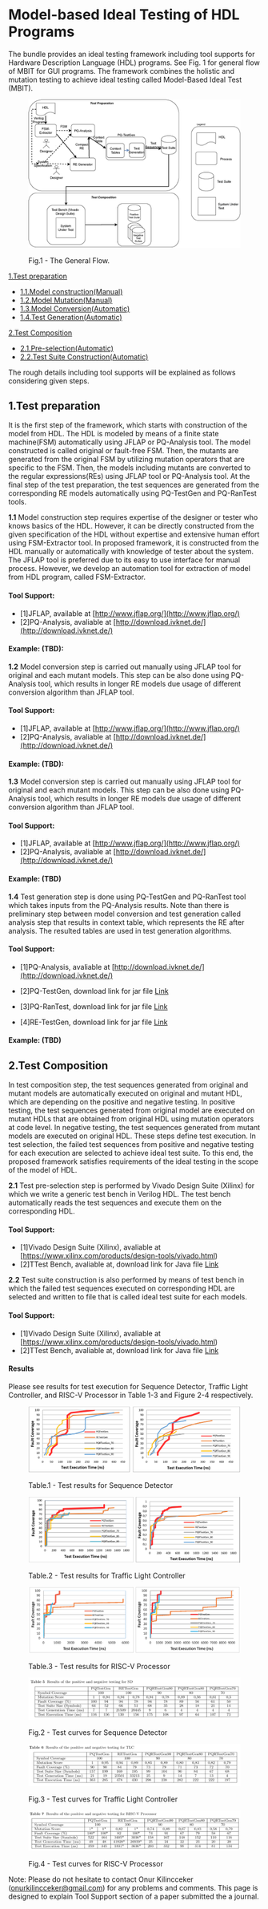 # Model-based Ideal Testing of HDL Programs

The bundle provides an ideal testing framework including tool supports for Hardware Description Language (HDL) programs. See Fig. 1 for general flow of MBIT for GUI programs. The framework combines the holistic and mutation testing to achieve ideal testing called Model-Based Ideal Test (MBIT).

<figure>

![Trulli](Fig4GeneralOverviewv5.png)

<figcaption>Fig.1 - The General Flow.</figcaption>

</figure>

<span>[1.Test preparation](#1)</span>

*   [1.1.Model construction(Manual)](#1.1)
*   [1.2.Model Mutation(Manual)](#1.2)
*   [1.3.Model Conversion(Automatic)](#1.3)
*   [1.4.Test Generation(Automatic)](#1.4)

<span>[2.Test Composition](#2)</span>

*   [2.1.Pre-selection(Automatic)](#2.1)
*   [2.2.Test Suite Construction(Automatic)](#2.2)

The rough details including tool supports will be explained as follows considering given steps.

## 1.Test preparation

It is the first step of the framework, which starts with construction of the model from HDL.
The HDL is modeled by means of a finite state machine(FSM) automatically using JFLAP or PQ-Analysis tool. The model constructed is called original
or fault-free FSM. Then, the mutants are generated from the original FSM by utilizing mutation operators that 
are specific to the FSM. Then, the models including mutants are converted to the regular expressions(REs) using
JFLAP tool or PQ-Analysis tool. At the final step of the test preparation, the test sequences are generated from
the corresponding RE models automatically using PQ-TestGen and PQ-RanTest tools.

**1.1** Model construction step requires expertise of the designer or tester who knows basics of the HDL. However, it can be
	directly constructed from the given specification of the HDL without expertise and extensive human effort using FSM-Extractor tool. In proposed
	framework, it is constructed from the HDL manually or automatically with knowledge of tester about the system. The JFLAP tool is preferred due to
	its easy to use interface for manual process. However, we develop an automation tool for extraction of model from HDL program, called FSM-Extractor.

#### Tool Support:

*   [1]JFLAP, available at [http://www.jflap.org/](http://www.jflap.org/)
*   [2]PQ-Analysis, avaliable at [http://download.ivknet.de/](http://download.ivknet.de/)

#### Example: (TBD):


**1.2** Model conversion step is carried out manually using JFLAP tool for original and each mutant models. This step can be also done using PQ-Analysis tool, which results in longer RE models due usage of different conversion algorithm than JFLAP tool.

#### Tool Support:

*   [1]JFLAP, available at [http://www.jflap.org/](http://www.jflap.org/)
*   [2]PQ-Analysis, avaliable at [http://download.ivknet.de/](http://download.ivknet.de/)

#### Example: (TBD):

**1.3** Model conversion step is carried out manually using JFLAP tool for original and each mutant models. This step can be also done using PQ-Analysis tool, which results in longer RE models due usage of different conversion algorithm than JFLAP tool.

#### Tool Support:

*   [1]JFLAP, available at [http://www.jflap.org/](http://www.jflap.org/)
*   [2]PQ-Analysis, avaliable at [http://download.ivknet.de/](http://download.ivknet.de/)

#### Example: (TBD)

**1.4** Test generation step is done using PQ-TestGen and PQ-RanTest tool which takes inputs from the PQ-Analysis results. Note than there is preliminary step between model conversion and test generation called analysis step that results in  context table, which represents the RE after analysis. The resulted tables are used in test generation algorithms.

#### Tool Support:

*   [1]PQ-Analysis, avaliable at [http://download.ivknet.de/](http://download.ivknet.de/)
*   [2]PQ-TestGen, download link for jar file
[Link](TestGen_v3.jar)

*   [3]PQ-RanTest, download link for jar file
[Link](TestGen_v3.jar)

*   [4]RE-TestGen, download link for jar file
[Link](ReT_v3.jar)

#### Example: (TBD)

## 2.Test Composition

In test composition step, the test sequences generated from original and mutant models are automatically executed on original and
	mutant HDL, which are depending on the positive and negative testing. In positive testing, the test sequences generated
	from original model are executed on mutant HDLs that are obtained from original HDL using mutation operators at code
	level. In negative testing, the test sequences generated from mutant models are executed on original HDL. These steps
	define test execution. In test selection, the failed test sequences from positive and negative testing for each execution
	are selected to achieve ideal test suite. To this end, the proposed framework satisfies requirements of the ideal
	testing in the scope of the model of HDL.

**2.1** Test pre-selection step is performed by Vivado Design Suite (Xilinx) for which we write a generic test bench in Verilog HDL. The test bench
		automatically reads the test sequences and execute them on the corresponding HDL.

#### Tool Support:

*   [1]Vivado Design Suite (Xilinx), avaliable at [https://www.xilinx.com/products/design-tools/vivado.html)
*   [2]TTest Bench, avaliable at, download link for Java file
[Link](tb_TLC.v)


**2.2** Test suite construction is also performed by means of test bench in which the failed test sequences executed on corresponding
		HDL are selected and written to file that is called ideal test suite for each models.

#### Tool Support:

*   [1]Vivado Design Suite (Xilinx), avaliable at [https://www.xilinx.com/products/design-tools/vivado.html)
*   [2]TTest Bench, avaliable at, download link for Java file
[Link](tb_TLC.v)


#### Results

Please see results for test execution for Sequence Detector, Traffic Light Controller, and RISC-V Processor in Table 1-3 and Figure 2-4 respectively.

<figure>

![Trulli](Results_SD.PNG)

<figcaption>Table.1 - Test results for Sequence Detector</figcaption>

</figure>

<figure>

![Trulli](Results_TLC.PNG)

<figcaption>Table.2 - Test results for Traffic Light Controller</figcaption>

</figure>

<figure>

![Trulli](Results_RISC-V.PNG)

<figcaption>Table.3 - Test results for RISC-V Processor</figcaption>

</figure>

<figure>

![Trulli](Results1_SD.PNG)

<figcaption>Fig.2 - Test curves for Sequence Detector</figcaption>

</figure>

<figure>

![Trulli](Results1_TLC.PNG)

<figcaption>Fig.3 - Test curves for Traffic Light Controller</figcaption>

</figure>

<figure>

![Trulli](Results1_RISC-V.PNG)

<figcaption>Fig.4 - Test curves for RISC-V Processor</figcaption>

</figure>

Note: Please do not hesitate to contact Onur Kilincceker (onurkilincceker@gmail.com) for any problems and comments. This page is designed to explain Tool Support section of a paper submitted the a journal.

